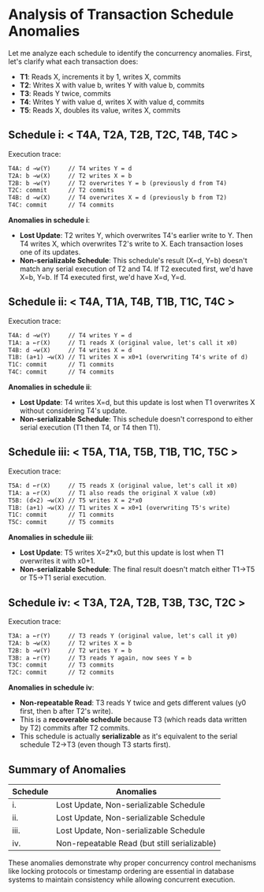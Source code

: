 # Analysis of Transaction Schedule Anomalies

Let me analyze each schedule to identify the concurrency anomalies. First, let's clarify what each transaction does:

- **T1**: Reads X, increments it by 1, writes X, commits
- **T2**: Writes X with value b, writes Y with value b, commits
- **T3**: Reads Y twice, commits
- **T4**: Writes Y with value d, writes X with value d, commits
- **T5**: Reads X, doubles its value, writes X, commits

## Schedule i: < T4A, T2A, T2B, T2C, T4B, T4C >

Execution trace:

```txt
T4A: d →w(Y)     // T4 writes Y = d
T2A: b →w(X)     // T2 writes X = b
T2B: b →w(Y)     // T2 overwrites Y = b (previously d from T4)
T2C: commit      // T2 commits
T4B: d →w(X)     // T4 overwrites X = d (previously b from T2)
T4C: commit      // T4 commits
```
**Anomalies in schedule i**:
- **Lost Update**: T2 writes Y, which overwrites T4's earlier write to Y. Then T4 writes X, which overwrites T2's write to X. Each transaction loses one of its updates.
- **Non-serializable Schedule**: This schedule's result (X=d, Y=b) doesn't match any serial execution of T2 and T4. If T2 executed first, we'd have X=b, Y=b. If T4 executed first, we'd have X=d, Y=d.

## Schedule ii: < T4A, T1A, T4B, T1B, T1C, T4C >

Execution trace:

```txt
T4A: d →w(Y)     // T4 writes Y = d
T1A: a ←r(X)     // T1 reads X (original value, let's call it x0)
T4B: d →w(X)     // T4 writes X = d
T1B: (a+1) →w(X) // T1 writes X = x0+1 (overwriting T4's write of d)
T1C: commit      // T1 commits
T4C: commit      // T4 commits
```

**Anomalies in schedule ii**:
- **Lost Update**: T4 writes X=d, but this update is lost when T1 overwrites X without considering T4's update.
- **Non-serializable Schedule**: This schedule doesn't correspond to either serial execution (T1 then T4, or T4 then T1).

## Schedule iii: < T5A, T1A, T5B, T1B, T1C, T5C >

Execution trace:

```txt
T5A: d ←r(X)     // T5 reads X (original value, let's call it x0)
T1A: a ←r(X)     // T1 also reads the original X value (x0)
T5B: (d×2) →w(X) // T5 writes X = 2*x0
T1B: (a+1) →w(X) // T1 writes X = x0+1 (overwriting T5's write)
T1C: commit      // T1 commits
T5C: commit      // T5 commits
```

**Anomalies in schedule iii**:
- **Lost Update**: T5 writes X=2*x0, but this update is lost when T1 overwrites it with x0+1.
- **Non-serializable Schedule**: The final result doesn't match either T1→T5 or T5→T1 serial execution.

## Schedule iv: < T3A, T2A, T2B, T3B, T3C, T2C >

Execution trace:

```txt
T3A: a ←r(Y)     // T3 reads Y (original value, let's call it y0)
T2A: b →w(X)     // T2 writes X = b
T2B: b →w(Y)     // T2 writes Y = b
T3B: a ←r(Y)     // T3 reads Y again, now sees Y = b
T3C: commit      // T3 commits
T2C: commit      // T2 commits
```

**Anomalies in schedule iv**:
- **Non-repeatable Read**: T3 reads Y twice and gets different values (y0 first, then b after T2's write).
- This is a **recoverable schedule** because T3 (which reads data written by T2) commits after T2 commits.
- This schedule is actually **serializable** as it's equivalent to the serial schedule T2→T3 (even though T3 starts first).

## Summary of Anomalies

| Schedule | Anomalies |
|----------|-----------|
| i.       | Lost Update, Non-serializable Schedule |
| ii.      | Lost Update, Non-serializable Schedule |
| iii.     | Lost Update, Non-serializable Schedule |
| iv.      | Non-repeatable Read (but still serializable) |

These anomalies demonstrate why proper concurrency control mechanisms like locking protocols or timestamp ordering are essential in database systems to maintain consistency while allowing concurrent execution.
